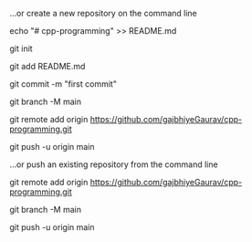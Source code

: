 …or create a new repository on the command line

echo "# cpp-programming" >> README.md

git init

git add README.md

git commit -m "first commit"

git branch -M main

git remote add origin https://github.com/gajbhiyeGaurav/cpp-programming.git

git push -u origin main



…or push an existing repository from the command line

git remote add origin https://github.com/gajbhiyeGaurav/cpp-programming.git

git branch -M main

git push -u origin main

